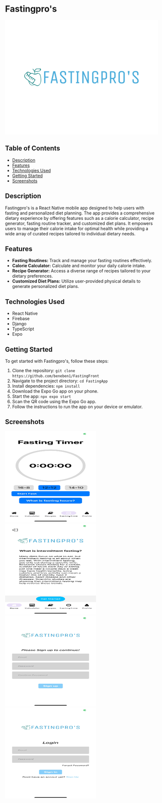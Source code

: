 # Fastingpro's

![Fastingpro's Logo](https://github.com/beneben1/FastingFront/blob/313d59f0a1773f4a4c366fa32910bd7eb6ef71c3/assets/fastingproslogo.png)

## Table of Contents
- [Description](#description)
- [Features](#features)
- [Technologies Used](#technologies-used)
- [Getting Started](#getting-started)
- [Screenshots](#screenshots)


## Description
Fastingpro's is a React Native mobile app designed to help users with fasting and personalized diet planning. The app provides a comprehensive dietary experience by offering features such as a calorie calculator, recipe generator, fasting routine tracker, and customized diet plans. It empowers users to manage their calorie intake for optimal health while providing a wide array of curated recipes tailored to individual dietary needs.

## Features
- **Fasting Routines:** Track and manage your fasting routines effectively.
- **Calorie Calculator:** Calculate and monitor your daily calorie intake.
- **Recipe Generator:** Access a diverse range of recipes tailored to your dietary preferences.
- **Customized Diet Plans:** Utilize user-provided physical details to generate personalized diet plans.

## Technologies Used
- React Native
- Firebase
- Django
- TypeScript
- Expo

## Getting Started
To get started with Fastingpro's, follow these steps:

1. Clone the repository: `git clone https://github.com/beneben1/FastingFront`
2. Navigate to the project directory: `cd FastingApp`
3. Install dependencies: `npm install`
4. Download the Expo Go app on your phone.
5. Start the app: `npx expo start`
6. Scan the QR code using the Expo Go app.
7. Follow the instructions to run the app on your device or emulator.

## Screenshots
 <img src="https://github.com/beneben1/FastingFront/blob/02b102da0d3bf875ad83a22c7c86abdb5776a90f/assets/Screenshotapp1.jpg" width="300" height="300">
 <img src="https://github.com/beneben1/FastingFront/blob/02b102da0d3bf875ad83a22c7c86abdb5776a90f/assets/Screenshotapp2.jpg" width="300" height="300">
 <img src="https://github.com/beneben1/FastingFront/blob/02b102da0d3bf875ad83a22c7c86abdb5776a90f/assets/Screenshotapp3.jpg" width="300" height="300">
 <img src="https://github.com/beneben1/FastingFront/blob/02b102da0d3bf875ad83a22c7c86abdb5776a90f/assets/Screenshotapp4.jpg" width="300" height="300">

